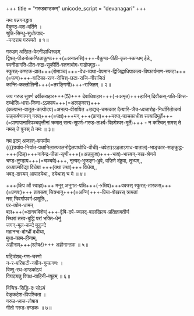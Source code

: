 +++
title = "गरुडदण्डकम्"
unicode_script = "devanagari"
+++

नमः पन्नगनद्धाय  
वैकुण्ठ-वश-वर्तिने ।  
श्रुति-सिन्धु-सुधोत्पाद-  
-मन्दराय गरुत्मते ॥ १॥

गरुडम् अखिल-वेदनीडाधिरूढम्  
द्विषत्-पीडनोत्कण्ठिताकुण्ठ+++(=अनालसि)+++-वैकुण्ठ-पीठी-कृत-स्कन्धम् ईडे,,  
स्वनीडागति-प्रीत-रुद्रा-सुकीर्ति-स्तनाभोग-गाढोपगूढ--  
स्फुरत्-कण्टक-व्रात+++(रोमाञ्च)+++-वेध-व्यथा-वेपमान-द्विजिह्वाधिपाकल्प-विष्फार्यमाण-स्फटा+++(=फण)+++-वाटिका-रत्न-रोचिश्-छटा-राजि-नीराजितं  
कान्ति-कल्लोलिनी+++(=तरङ्गिणी)+++-राजितम् ॥ २॥

जय गरुड सुपर्ण दर्वीकराहार+++(5)+++ देवाधिपाहार+++(→अमृत)+++हारिन्
दिवौकस्-पति-क्षिप्त-दम्भोलि-धारा-किणा-ऽऽकल्प+++(=अलङ्कार)+++  
(कल्पान्त-वातूल-कल्पोदय)+अनल्प-वीरायित +उद्यच्-चमत्कार दैत्यारि-जैत्र-ध्वजारोह-निर्धारितोत्कर्ष
सङ्कर्षणात्मन् गरुत्+++(=पक्ष)+++मन् +++(प्राण)+++मरुत्-पञ्चकाधीश सत्यादिमूर्ते+++(=प्राणापानादिपञ्चवृत्तीनां क्रमात् सत्य-सुपर्ण-गरुड-तार्क्ष्य-विहगेश्वर-मूर्ते)+++ - न कश्चित् समस् ते नमस् ते पुनस् ते नमः ॥ ३॥

नम इदम् अजहत्-सपर्याय  
((((पर्याय-निर्यात-पक्षानिलास्फालनोद्वेलपाथोधि-वीची)-चपेटा)ऽऽहताऽगाध-पाताल)-भाङ्कार-सङ्क्रुद्ध-+++(दिङ्)+++नागेन्द्र-पीडा-सृणी+++(=अङ्कुश)+++-भाव)-भास्वन्-नख-श्रेणये  
चण्ड-तुण्डाय+++(=चञ्चवे)+++, नृत्यद्-भुजङ्ग-भ्रुवे, वज्रिणे दंष्ट्रया, तुभ्यम्,,  
अध्यात्मविद्या विधेया +++(यथा तथा)+++ विधेया,,  
भवद्-दास्यम् आपादयेथा,, दयेथाश् च मे ॥ ४॥

+++(क्षिप ओं स्वाहा)+++ मनुर् अनुगत-पक्षि+++(→क्षिप)+++वक्त्रस् स्फुरत्-तारकस्+++(=प्रणवः)+++ तावकश् चित्रभानु+++(=अग्नि)+++-प्रिया-शेखरस् त्रायतां  
नस् त्रिवर्गापवर्ग-प्रसूतिः,,  
पर-व्योम-धामन्  
बल+++(=दानवविशेष)+++-द्वेषि-दर्प-ज्वलद्-वालखिल्य-प्रतिज्ञावतीर्ण  
स्थिरां तत्त्व-बुद्धिं परां भक्ति-धेनुं  
जगन्-मूल-कन्दे मुकुन्दे  
महानन्द-दोग्ध्रीं दधीथा,  
मुधा-काम-हीनाम्,  
अहीनाम्+++(श्लेषः!)+++ अहीनान्तक ॥ ५॥

षट्त्रिंशद्-गण-चरणो  
न-र-परिपाटी-नवीन-गुम्फगणः ।  
विष्णु-रथ-दण्डकोऽयं  
विघटयतु विपक्ष-वाहिनी-व्यूहम् ॥ ६॥

विचित्र-सिद्धि-दः सोऽयं  
वेङ्कटेश-विपश्चिता ।  
गरुड-ध्वज-तोषाय  
गीतो गरुड-दण्डकः ॥ ७॥